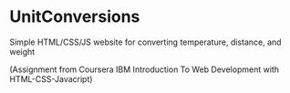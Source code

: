 # UnitConversions
Simple HTML/CSS/JS website for converting temperature, distance, and weight

(Assignment from Coursera IBM Introduction To Web Development with HTML-CSS-Javacript)
